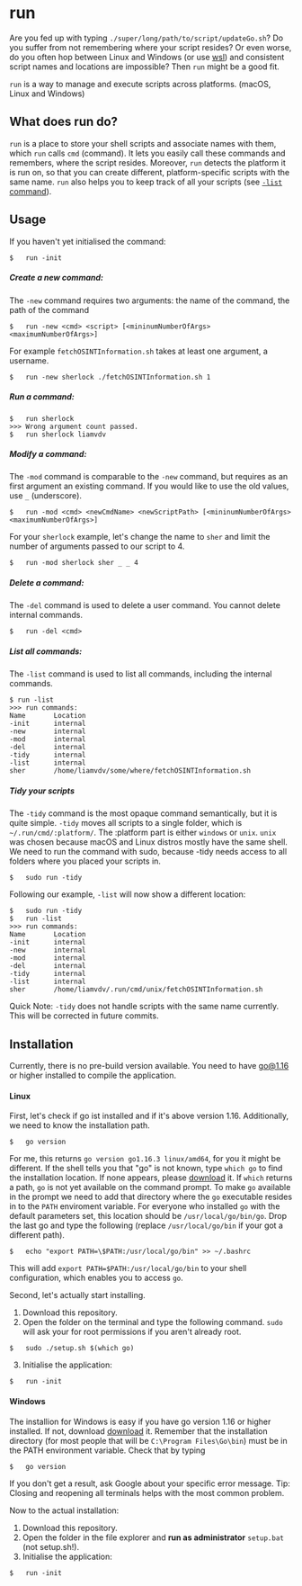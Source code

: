 # run
Are you fed up with typing `./super/long/path/to/script/updateGo.sh`? Do you suffer from not remembering where your script resides? Or even worse, do you often hop between Linux and Windows (or use [wsl](https://docs.microsoft.com/en-us/windows/wsl/about)) and consistent script names and locations are impossible? Then `run` might be a good fit.

`run` is a way to manage and execute scripts across platforms. (macOS, Linux and Windows)

## What does run do?
`run` is a place to store your shell scripts and associate names with them, which `run` calls `cmd` (command). It lets you easily call these commands and remembers, where the script resides. Moreover, `run` detects the platform it is run on, so that you can create different, platform-specific scripts with the same name.
`run` also helps you to keep track of all your scripts (see [`-list` command](#-list)).

## Usage
If you haven't yet initialised the command:
```
$   run -init
```
##### Create a new command:
The `-new` command requires two arguments: the name of the command, the path of the command
```
$   run -new <cmd> <script> [<mininumNumberOfArgs> <maximumNumberOfArgs>]
```
For example `fetchOSINTInformation.sh` takes at least one argument, a username. 
```
$   run -new sherlock ./fetchOSINTInformation.sh 1
```
##### Run a command:
```
$   run sherlock
>>> Wrong argument count passed.
$   run sherlock liamvdv
```

##### Modify a command:
The `-mod` command is comparable to the `-new` command, but requires as an first argument an existing command. If you would like to use the old values, use `_` (underscore).
```
$   run -mod <cmd> <newCmdName> <newScriptPath> [<mininumNumberOfArgs> <maximumNumberOfArgs>]
```
For your `sherlock` example, let's change the name to `sher` and limit the number of arguments passed to our script to 4.
```
$   run -mod sherlock sher _ _ 4
```
##### Delete a command:
The `-del` command is used to delete a user command. You cannot delete internal commands.
```
$   run -del <cmd>
```
##### List all commands:
The `-list` command is used to list all commands, including the internal commands. 
```
$ run -list
>>> run commands:
Name       Location
-init      internal
-new       internal
-mod       internal
-del       internal
-tidy      internal
-list      internal
sher       /home/liamvdv/some/where/fetchOSINTInformation.sh
```
##### Tidy your scripts
The `-tidy` command is the most opaque command semantically, but it is quite simple. `-tidy` moves all scripts to a single folder, which is `~/.run/cmd/:platform/`. The :platform part is either `windows` or `unix`. `unix` was chosen because macOS and Linux distros mostly have the same shell.
We need to run the command with sudo, because -tidy needs access to all folders where you placed your scripts in.
```
$   sudo run -tidy
```
Following our example, `-list` will now show a different location:
```
$   sudo run -tidy
$   run -list
>>> run commands:
Name       Location
-init      internal
-new       internal
-mod       internal
-del       internal
-tidy      internal
-list      internal
sher       /home/liamvdv/.run/cmd/unix/fetchOSINTInformation.sh
```
Quick Note: `-tidy` does not handle scripts with the same name currently. This will be corrected in future commits. 
## Installation
Currently, there is no pre-build version available. You need to have [go@1.16](https://golang.org/doc/go1.16) or higher installed to compile the application. 
#### Linux
First, let's check if go ist installed and if it's above version 1.16. Additionally, we need to know the installation path.
```
$   go version
```
For me, this returns `go version go1.16.3 linux/amd64`, for you it might be different. If the shell tells you that "go" is not known, type `which go` to find the installation location. If none appears, please [download](https://golang.org/dl/) it.
If `which` returns a path, `go` is not yet available on the command prompt. To make `go` available in the prompt we need to add that directory where the `go` executable resides in to the `PATH` enviroment variable. For everyone who installed `go` with the default parameters set, this location should be `/usr/local/go/bin/go`. Drop the last go and type the following (replace `/usr/local/go/bin` if your got a different path).
```
$   echo "export PATH=\$PATH:/usr/local/go/bin" >> ~/.bashrc
```
This will add `export PATH=$PATH:/usr/local/go/bin` to your shell configuration, which enables you to access `go`.

Second, let's actually start installing.
1) Download this repository.
2) Open the folder on the terminal and type the following command. `sudo` will ask your for root permissions if you aren't already root.
```
$   sudo ./setup.sh $(which go)
```
3) Initialise the application:
```
$   run -init
```
#### Windows
The installion for Windows is easy if you have go version 1.16 or higher installed. If not, download [download](https://golang.org/dl/) it. Remember that the installation directory (for most people that will be `C:\Program Files\Go\bin`) must be in the PATH environment variable. Check that by typing 
```
$   go version
```
If you don't get a result, ask Google about your specific error message. Tip: Closing and reopening all terminals helps with the most common problem.

Now to the actual installation:
1) Download this repository.
2) Open the folder in the file explorer and **run as administrator** `setup.bat` (not setup.sh!).
3) Initialise the application:
```
$   run -init
```
